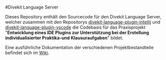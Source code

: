 #Divekit Language Server

Dieses Repository enthält den Sourcecode für den Divekit Language Server,
welcher zusammen mit den Repositorys [divekit-language-plugin-intellij](https://github.com/divekit/divekit-language-plugin-intellij)
und [divekit-language-plugin-vscode](https://github.com/divekit/divekit-language-plugin-vscode) die Codebasis für das Praxisprojekt
"**Entwicklung eines IDE Plugins zur Unterstützung bei der Erstellung individualisierter Praktika-und Klausuraufgaben**" bildet.

Eine ausführliche Dokumentation der verschiedenen Projektbestandteile befindet sich im [Wiki](https://github.com/divekit/divekit-language-server/wiki).